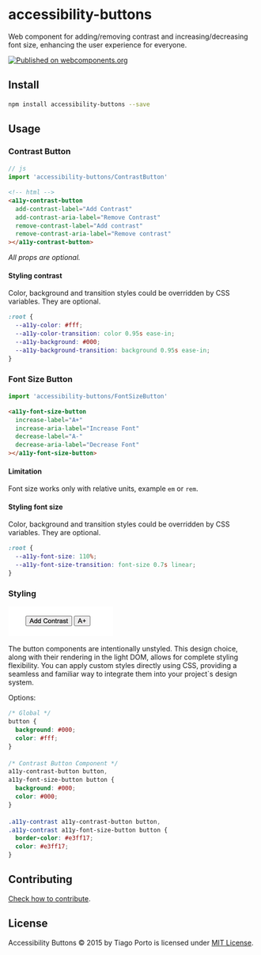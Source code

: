 # accessibility-buttons

Web component for adding/removing contrast and increasing/decreasing font size, enhancing the user experience for everyone.

[![Published on webcomponents.org](https://img.shields.io/badge/webcomponents.org-published-blue.svg?style=flat-square)](https://www.webcomponents.org/element/accessibility-buttons)

## Install

```bash
npm install accessibility-buttons --save
```

## Usage

### Contrast Button

```js
// js
import 'accessibility-buttons/ContrastButton'
```

```html
<!-- html -->
<a11y-contrast-button
  add-contrast-label="Add Contrast"
  add-contrast-aria-label="Remove Contrast"
  remove-contrast-label="Add contrast"
  remove-contrast-aria-label="Remove contrast"
></a11y-contrast-button>
```

_All props are optional._

#### Styling contrast

Color, background and transition styles could be overridden by CSS variables. They are optional.

```css
:root {
  --a11y-color: #fff;
  --a11y-color-transition: color 0.95s ease-in;
  --a11y-background: #000;
  --a11y-background-transition: background 0.95s ease-in;
}
```

### Font Size Button

```js
import 'accessibility-buttons/FontSizeButton'
```

```html
<a11y-font-size-button
  increase-label="A+"
  increase-aria-label="Increase Font"
  decrease-label="A-"
  decrease-aria-label="Decrease Font"
></a11y-font-size-button>
```

#### Limitation

Font size works only with relative units, example `em` or `rem`.

#### Styling font size

Color, background and transition styles could be overridden by CSS variables. They are optional.

```css
:root {
  --a11y-font-size: 110%;
  --a11y-font-size-transition: font-size 0.7s linear;
}
```

### Styling

![a11y buttons](./docs/a11y-buttons.png)

The button components are intentionally unstyled. This design choice, along with their rendering in the light DOM, allows for complete styling flexibility. You can apply custom styles directly using CSS, providing a seamless and familiar way to integrate them into your project`s design system.

Options:

```css
/* Global */
button {
  background: #000;
  color: #fff;
}

/* Contrast Button Component */
a11y-contrast-button button,
a11y-font-size-button button {
  background: #000;
  color: #000;
}

.a11y-contrast a11y-contrast-button button,
.a11y-contrast a11y-font-size-button button {
  border-color: #e3ff17;
  color: #e3ff17;
}
```

## Contributing

[Check how to contribute](https://github.com/tiagoporto/.github/blob/main/CONTRIBUTING.md).

## License

Accessibility Buttons © 2015 by Tiago Porto is licensed under [MIT License](LICENSE).

